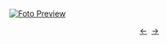 [![Foto Preview](preview/n519.avif)](https://20essentials.github.io/project-000-519)

<div align="center" style="display: flex; justify-content: center;">
  <a  href="https://github.com/20essentials/project-000-518" target="_blank">&#8592;</a>
  &nbsp;&nbsp;
  <a  href="https://github.com/20essentials/project-000-520" target="_blank">&#8594;</a>
</div>
